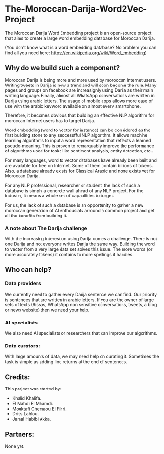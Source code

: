 # The-Moroccan-Darija-Word2Vec-Project
The Moroccan Darija Word Embedding project is an open-source project that aims to create a large word embedding database for Moroccan Darija.

(You don't know what is a word embedding database? No problem you can find all you need here: https://en.wikipedia.org/wiki/Word_embedding)

## Why do we build such a component?

Moroccan Darija is being more and more used by moroccan Internet users. Writing tweets in Darija is now a trend and will soon become the rule. Many pages and groups on facebook are increasignly using Darija as their main writing language. Finally, almost all WhatsApp conversations are written in Darija using arabic letters. The usage of mobile apps allows more ease of use with the arabic keyword available on almost every smartphone.

Therefore, it becomes obvious that building an effective NLP algorithm for moroccan Internet users has to target Darija.

Word embedding (word to vector for instance) can be considered as the first building stone to any successfful NLP algorithm. It allows machine learning algorithms to input a word representation that reflects a learned pseudo-meaning. This is proven to remarquably improve the performance of algorithms used for tasks like sentiment analysis, entity detection, etc..

For many languages, word to vector databases have already been built and are available for free on Internet. Some of them contain billions of tokens. Also, a database already exists for Classical Arabic and none exists yet for Moroccan Darija.

For any NLP professional, researcher or student, the lack of such a database is simply a concrete wall ahead of any NLP project. For the industry, it means a whole set of capabilities to forget.

For us, the lack of such a database is an opportunity to gather a new moroccan generation of AI enthousiats arround a common project and get all the benefits from building it.

### A note about The Darija challenge
With the increasing interest on using Darija comes a challenge. There is not one Darija and not everyone writes Darija the same way. Building the word to vector from a very large data set solves this issue. The more words (or more accurately tokens) it contains to more spellings it handles.

## Who can help?
### Data providers
We currently need to gather every Darija sentence we can find. Our priority is sentences that are written in arabic letters. If you are the owner of large sets of texts (9issas, WhatsApp non sensitive conversations, tweets, a blog or news website) then we need your help. 

### AI specialists
We also need AI specialists or researchers that can improve our algorithms.

### Data curators:
With large amounts of data, we may need help on curating it. Sometimes the task is simple as adding line returns at the end of sentences.

## Credits:
This project was started by:
- Khalid Khalifa.
- El Mahdi El Mhamdi.
- Mouktafi Chemaou El Fihri.
- Driss Lahlou.
- Jamal Habibi Akka.

## Partners:
None yet.
